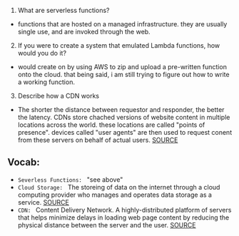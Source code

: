 1. What are serverless functions?

- functions that are hosted on a managed infrastructure. they are usually single use, and are invoked through the web.

2. If you were to create a system that emulated Lambda functions, how would you do it?

- would create on by using AWS to zip and upload a pre-written function onto the cloud. that being said, i am still trying to figure out how to write a working function.

3. Describe how a CDN works

- The shorter the distance between requestor and responder, the better the latency. CDNs store chached versions of website content in multiple locations across the world. these locations are called "points of presence". devices called "user agents" are then used to request conent from these servers on behalf of actual users. [SOURCE](https://www.akamai.com/us/en/cdn/what-is-a-cdn.jsp)

## Vocab:

- `Severless Functions: ` "see above"
- `Cloud Storage: ` The storeing of data on the internet through a cloud computing provider who manages and operates data storage as a service. [SOURCE](https://aws.amazon.com/what-is-cloud-storage/#:~:text=Cloud%20storage%20is%20a%20cloud,your%20own%20data%20storage%20infrastructure.)
- `CDN: ` Content Delivery Network. A highly-distributed platform of servers that helps minimize delays in loading web page content by reducing the physical distance between the server and the user. [SOURCE](https://www.akamai.com/us/en/cdn/what-is-a-cdn.jsp)
